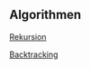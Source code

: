 ## Algorithmen

[Rekursion](https://nbviewer.org/github/ktheu/InfoKurs/blob/gh-pages/Rekursion/rekursion.ipynb)

[Backtracking](https://nbviewer.org/github/ktheu/AlgorithmenAG/blob/master/algorithmen/backtracking/backtracking.ipynb) 